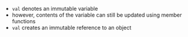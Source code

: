 + `val` denotes an immutable variable
+ however, contents of the variable can still be updated using member functions
+ `val` creates an immutable reference to an object
